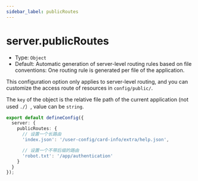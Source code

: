 ```yaml
---
sidebar_label: publicRoutes
---
```


# server.publicRoutes

* Type: `Object`
* Default: Automatic generation of server-level routing rules based on file conventions: One routing rule is generated per file of the application.

This configuration option only applies to server-level routing, and you can customize the access route of resources in `config/public/`.

The `key` of the object is the relative file path of the current application (not used `./`）, value can be `string`.

```typescript title="modern.config.ts"
export default defineConfig({
  server: {
    publicRoutes: {
      // 设置一个长路由
      'index.json': '/user-config/card-info/extra/help.json',

      // 设置一个不带后缀的路由
      'robot.txt': '/app/authentication'
    }
  }
});
```
